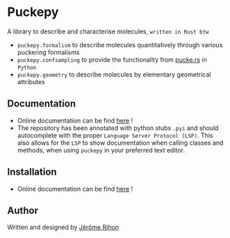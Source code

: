 # Puckepy

A library to describe and characterise molecules, `written in Rust btw`

- `puckepy.formalism` to describe molecules quantitatively through various puckering formalisms
- `puckepy.confsampling` to provide the functionality from [pucke.rs](https://github.com/jrihon/puckers) in `Python`
- `puckepy.geometry` to describe molecules by elementary geometrical attributes

## Documentation
- Online documentation can be find [here](https://github.com/jrihon/puckepy/blob/main/docs/documentation.md) !
- The repository has been annotated with python stubs `.pyi` and should autocomplete with the proper `Language Server Protocol (LSP)`. This also allows for the `LSP` to show documentation when calling classes and methods, when using `puckepy` in your preferred text editor.
## Installation
- Online documentation can be find [here](https://github.com/jrihon/puckepy/blob/main/docs/installation.rst) !

## Author
Written and designed by [Jérôme Rihon](https://github.com/jrihon/jrihon)
